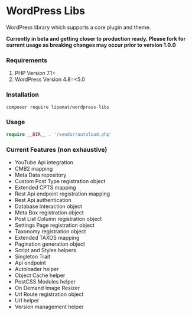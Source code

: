 # WordPress Libs
WordPress library which supports a core plugin and theme.

**Currently in beta and getting closer to production ready. Please fork for current usage as breaking changes may occur prior to version 1.0.0**

### Requirements
1. PHP Version 7.1+
2. WordPress Version 4.8=<5.0


### Installation
``` sh 
composer require lipemat/wordpress-libs
```
### Usage

``` php
require __DIR__ . '/vendor/autoload.php'
```

### Current Features (non exhaustive)
* YouTube Api integration
* CMB2 mapping
* Meta Data repository
* Custom Post Type registration object
* Extended CPTS mapping
* Rest Api endpoint registration mapping
* Rest Api authentication
* Database interaction object
* Meta Box registration object
* Post List Column registration object
* Settings Page registration object
* Taxonomy registration object
* Extended TAXOS mapping
* Pagination generation object
* Script and Styles helpers
* Singleton Trait
* Api endpoint
* Autoloader helper
* Object Cache helper
* PostCSS Modules helper
* On Demand Image Resizer
* Url Route registration object
* Url helper
* Version management helper







